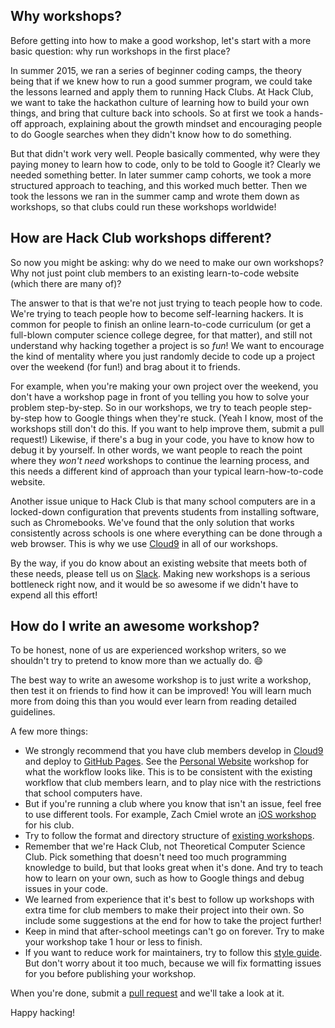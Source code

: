 ## Why workshops?

Before getting into how to make a good workshop, let's start with a more basic
question: why run workshops in the first place?

In summer 2015, we ran a series of beginner coding camps, the theory being that
if we knew how to run a good summer program, we could take the lessons learned
and apply them to running Hack Clubs. At Hack Club, we want to take the
hackathon culture of learning how to build your own things, and bring that
culture back into schools. So at first we took a hands-off approach, explaining
about the growth mindset and encouraging people to do Google searches when they
didn't know how to do something.

But that didn't work very well. People basically commented, why were they
paying money to learn how to code, only to be told to Google it? Clearly we
needed something better. In later summer camp cohorts, we took a more
structured approach to teaching, and this worked much better. Then we took the
lessons we ran in the summer camp and wrote them down as workshops, so that
clubs could run these workshops worldwide!

## How are Hack Club workshops different?

So now you might be asking: why do we need to make our own workshops? Why not
just point club members to an existing learn-to-code website (which there are
many of)?

The answer to that is that we're not just trying to teach people how to code.
We're trying to teach people how to become self-learning hackers. It is common
for people to finish an online learn-to-code curriculum (or get a full-blown
computer science college degree, for that matter), and still not understand why
hacking together a project is so *fun*! We want to encourage the kind of
mentality where you just randomly decide to code up a project over the weekend
(for fun!) and brag about it to friends.

For example, when you're making your own project over the weekend, you don't
have a workshop page in front of you telling you how to solve your problem
step-by-step. So in our workshops, we try to teach people step-by-step how to
Google things when they're stuck. (Yeah I know, most of the workshops still
don't do this. If you want to help improve them, submit a pull request!)
Likewise, if there's a bug in your code, you have to know how to debug it by
yourself. In other words, we want people to reach the point where they *won't
need* workshops to continue the learning process, and this needs a different
kind of approach than your typical learn-how-to-code website.

Another issue unique to Hack Club is that many school computers are in a
locked-down configuration that prevents students from installing software, such
as Chromebooks. We've found that the only solution that works consistently
across schools is one where everything can be done through a web browser. This
is why we use [Cloud9](https://c9.io) in all of our workshops.

By the way, if you do know about an existing website that meets both of these
needs, please tell us on [Slack](https://starthackclub.slack.com/). Making new
workshops is a serious bottleneck right now, and it would be so awesome if we
didn't have to expend all this effort!

## How do I write an awesome workshop?

To be honest, none of us are experienced workshop writers, so we shouldn't try
to pretend to know more than we actually do. :smile:

The best way to write an awesome workshop is to just write a workshop, then
test it on friends to find how it can be improved! You will learn much more
from doing this than you would ever learn from reading detailed guidelines.

A few more things:

- We strongly recommend that you have club members develop in
  [Cloud9](https://c9.io) and deploy to [GitHub
  Pages](https://pages.github.com). See the [Personal
  Website](https://github.com/hackclub/hackclub/blob/master/workshops/personal_website/README.md)
  workshop for what the workflow looks like. This is to be consistent with the
  existing workflow that club members learn, and to play nice with the
  restrictions that school computers have.
- But if you're running a club where you know that isn't an issue, feel free to
  use different tools. For example, Zach Cmiel wrote an [iOS
  workshop](https://github.com/hackclub/hackclub/blob/master/workshops/swiper/README.md)
  for his club.
- Try to follow the format and directory structure of [existing
  workshops](https://github.com/hackclub/hackclub/tree/master/workshops/).
- Remember that we're Hack Club, not Theoretical Computer Science Club. Pick
  something that doesn't need too much programming knowledge to build, but that
  looks great when it's done. And try to teach how to learn on your own, such as
  how to Google things and debug issues in your code.
- We learned from experience that it's best to follow up workshops with extra
  time for club members to make their project into their own. So include some
  suggestions at the end for how to take the project further!
- Keep in mind that after-school meetings can't go on forever. Try to make your
  workshop take 1 hour or less to finish.
- If you want to reduce work for maintainers, try to follow this [style
  guide](https://github.com/hackclub/hackclub/blob/master/GUIDELINES.md#styleguides).
  But don't worry about it too much, because we will fix formatting issues for
  you before publishing your workshop.

When you're done, submit a [pull
request](https://github.com/hackclub/hackclub/pulls) and we'll take a look at
it.

Happy hacking!
